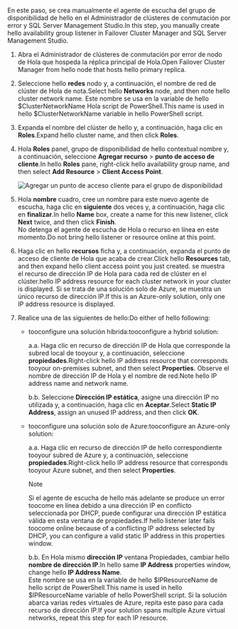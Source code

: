 <span data-ttu-id="bec74-101">En este paso, se crea manualmente el agente de escucha del grupo de disponibilidad de hello en el Administrador de clústeres de conmutación por error y SQL Server Management Studio.</span><span class="sxs-lookup"><span data-stu-id="bec74-101">In this step, you manually create hello availability group listener in Failover Cluster Manager and SQL Server Management Studio.</span></span>

1. <span data-ttu-id="bec74-102">Abra el Administrador de clústeres de conmutación por error de nodo de Hola que hospeda la réplica principal de Hola.</span><span class="sxs-lookup"><span data-stu-id="bec74-102">Open Failover Cluster Manager from hello node that hosts hello primary replica.</span></span>

2. <span data-ttu-id="bec74-103">Seleccione hello **redes** nodo y, a continuación, el nombre de red de clúster de Hola de nota.</span><span class="sxs-lookup"><span data-stu-id="bec74-103">Select hello **Networks** node, and then note hello cluster network name.</span></span> <span data-ttu-id="bec74-104">Este nombre se usa en la variable de hello $ClusterNetworkName Hola script de PowerShell.</span><span class="sxs-lookup"><span data-stu-id="bec74-104">This name is used in hello $ClusterNetworkName variable in hello PowerShell script.</span></span>

3. <span data-ttu-id="bec74-105">Expanda el nombre del clúster de hello y, a continuación, haga clic en **Roles**.</span><span class="sxs-lookup"><span data-stu-id="bec74-105">Expand hello cluster name, and then click **Roles**.</span></span>

4. <span data-ttu-id="bec74-106">Hola **Roles** panel, grupo de disponibilidad de hello contextual nombre y, a continuación, seleccione **Agregar recurso** > **punto de acceso de cliente**.</span><span class="sxs-lookup"><span data-stu-id="bec74-106">In hello **Roles** pane, right-click hello availability group name, and then select **Add Resource** > **Client Access Point**.</span></span>
   
    ![Agregar un punto de acceso cliente para el grupo de disponibilidad](./media/virtual-machines-sql-server-configure-alwayson-availability-group-listener/IC678769.gif)

5. <span data-ttu-id="bec74-108">Hola **nombre** cuadro, cree un nombre para este nuevo agente de escucha, haga clic en **siguiente** dos veces y, a continuación, haga clic en **finalizar**.</span><span class="sxs-lookup"><span data-stu-id="bec74-108">In hello **Name** box, create a name for this new listener, click **Next** twice, and then click **Finish**.</span></span>  
    <span data-ttu-id="bec74-109">No detenga el agente de escucha de Hola o recurso en línea en este momento.</span><span class="sxs-lookup"><span data-stu-id="bec74-109">Do not bring hello listener or resource online at this point.</span></span>

6. <span data-ttu-id="bec74-110">Haga clic en hello **recursos** ficha y, a continuación, expanda el punto de acceso de cliente de Hola que acaba de crear.</span><span class="sxs-lookup"><span data-stu-id="bec74-110">Click hello **Resources** tab, and then expand hello client access point you just created.</span></span> 
    <span data-ttu-id="bec74-111">se muestra el recurso de dirección IP de Hola para cada red de clúster en el clúster.</span><span class="sxs-lookup"><span data-stu-id="bec74-111">hello IP address resource for each cluster network in your cluster is displayed.</span></span> <span data-ttu-id="bec74-112">Si se trata de una solución solo de Azure, se muestra un único recurso de dirección IP.</span><span class="sxs-lookup"><span data-stu-id="bec74-112">If this is an Azure-only solution, only one IP address resource is displayed.</span></span>

7. <span data-ttu-id="bec74-113">Realice una de las siguientes de hello:</span><span class="sxs-lookup"><span data-stu-id="bec74-113">Do either of hello following:</span></span>
   
   * <span data-ttu-id="bec74-114">tooconfigure una solución híbrida:</span><span class="sxs-lookup"><span data-stu-id="bec74-114">tooconfigure a hybrid solution:</span></span>
     
        <span data-ttu-id="bec74-115">a.</span><span class="sxs-lookup"><span data-stu-id="bec74-115">a.</span></span> <span data-ttu-id="bec74-116">Haga clic en recurso de dirección IP de Hola que corresponde la subred local de tooyour y, a continuación, seleccione **propiedades**.</span><span class="sxs-lookup"><span data-stu-id="bec74-116">Right-click hello IP address resource that corresponds tooyour on-premises subnet, and then select **Properties**.</span></span> <span data-ttu-id="bec74-117">Observe el nombre de dirección IP de Hola y el nombre de red.</span><span class="sxs-lookup"><span data-stu-id="bec74-117">Note hello IP address name and network name.</span></span>
   
        <span data-ttu-id="bec74-118">b.</span><span class="sxs-lookup"><span data-stu-id="bec74-118">b.</span></span> <span data-ttu-id="bec74-119">Seleccione **Dirección IP estática**, asigne una dirección IP no utilizada y, a continuación, haga clic en **Aceptar**.</span><span class="sxs-lookup"><span data-stu-id="bec74-119">Select **Static IP Address**, assign an unused IP address, and then click **OK**.</span></span>
 
   * <span data-ttu-id="bec74-120">tooconfigure una solución solo de Azure:</span><span class="sxs-lookup"><span data-stu-id="bec74-120">tooconfigure an Azure-only solution:</span></span>

        <span data-ttu-id="bec74-121">a.</span><span class="sxs-lookup"><span data-stu-id="bec74-121">a.</span></span> <span data-ttu-id="bec74-122">Haga clic en recurso de dirección IP de hello correspondiente tooyour subred de Azure y, a continuación, seleccione **propiedades**.</span><span class="sxs-lookup"><span data-stu-id="bec74-122">Right-click hello IP address resource that corresponds tooyour Azure subnet, and then select **Properties**.</span></span>
       
       > [!NOTE]
       > <span data-ttu-id="bec74-123">Si el agente de escucha de hello más adelante se produce un error toocome en línea debido a una dirección IP en conflicto seleccionada por DHCP, puede configurar una dirección IP estática válida en esta ventana de propiedades.</span><span class="sxs-lookup"><span data-stu-id="bec74-123">If hello listener later fails toocome online because of a conflicting IP address selected by DHCP, you can configure a valid static IP address in this properties window.</span></span>
       > 
       > 

       <span data-ttu-id="bec74-124">b.</span><span class="sxs-lookup"><span data-stu-id="bec74-124">b.</span></span> <span data-ttu-id="bec74-125">En Hola mismo **dirección IP** ventana Propiedades, cambiar hello **nombre de dirección IP**.</span><span class="sxs-lookup"><span data-stu-id="bec74-125">In hello same **IP Address** properties window, change hello **IP Address Name**.</span></span>  
        <span data-ttu-id="bec74-126">Este nombre se usa en la variable de hello $IPResourceName de hello script de PowerShell.</span><span class="sxs-lookup"><span data-stu-id="bec74-126">This name is used in hello $IPResourceName variable of hello PowerShell script.</span></span> <span data-ttu-id="bec74-127">Si la solución abarca varias redes virtuales de Azure, repita este paso para cada recurso de dirección IP.</span><span class="sxs-lookup"><span data-stu-id="bec74-127">If your solution spans multiple Azure virtual networks, repeat this step for each IP resource.</span></span>

